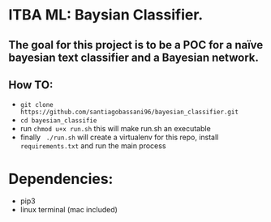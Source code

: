 # ITBA ML: Baysian Classifier.
## The goal for this project is to be a POC for a naïve bayesian text classifier and a Bayesian network.


## How TO:
- `git clone https://github.com/santiagobassani96/bayesian_classifier.git`
-  `cd bayesian_classifie`
- run  `chmod u+x run.sh` this will make run.sh an executable
- finally ` ./run.sh` will create a virtualenv for this repo, install `requirements.txt` and run the main process



# Dependencies:
* pip3
* linux terminal (mac included)

